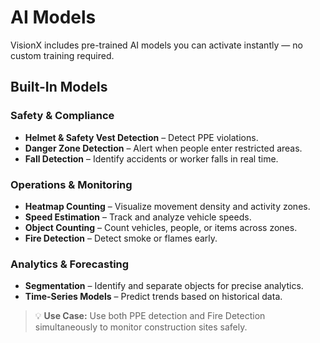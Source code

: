 # AI Models

VisionX includes pre-trained AI models you can activate instantly — no custom training required.

## Built-In Models

### Safety & Compliance
- **Helmet & Safety Vest Detection** – Detect PPE violations.
- **Danger Zone Detection** – Alert when people enter restricted areas.
- **Fall Detection** – Identify accidents or worker falls in real time.

### Operations & Monitoring
- **Heatmap Counting** – Visualize movement density and activity zones.
- **Speed Estimation** – Track and analyze vehicle speeds.
- **Object Counting** – Count vehicles, people, or items across zones.
- **Fire Detection** – Detect smoke or flames early.

### Analytics & Forecasting
- **Segmentation** – Identify and separate objects for precise analytics.
- **Time-Series Models** – Predict trends based on historical data.

> 💡 **Use Case:** Use both PPE detection and Fire Detection simultaneously to monitor construction sites safely.
